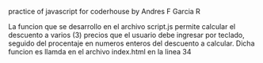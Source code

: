 practice of javascript for coderhouse by Andres F Garcia R

La funcion que se desarrollo en el archivo script.js permite calcular el descuento a varios (3) precios que el usuario debe ingresar por teclado, seguido del procentaje en numeros enteros del descuento a calcular.
Dicha funcion es llamda en el archivo index.html en la linea 34